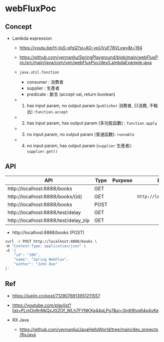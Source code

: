 # webFluxPoc

## Concept

- Lambda expression
  - https://youtu.be/H-ijsS-pfgQ?si=AO-ypUVuF78VLywy&t=194
  - https://github.com/yennanliu/SpringPlayground/blob/main/webFluxPoc/src/main/java/com/yen/webFluxPoc/dev/LambdaExample.java
  - `java.util.function`
    - consumer : 消費者
    - supplier : 生產者
    - predicate : 斷言 (accept val, return boolean)

  - 1. has input param, no output param (`publisher` 消費者, 只消費, 不輸出) :`function.accept`
  - 2. has input param, has output param (多功能函數) : `function.apply`
  - 3. no input param, no output param (普通函數): `runnable`
  - 4. no input param, has output param (`supplier` 生產者): `supplier.get()`

## API

| API | Type | Purpose | Example cmd | Comment|
| ----- | -------- | ---- | ----- | ---- |
| http://localhost:8888/books | GET | | |
| http://localhost:8888/books/{id} | GET | | `http://localhost:8888/books/1`|
| http://localhost:8888/books| POST | | |
| http://localhost:8888/test/delay | GET | | |
| http://localhost:8888/test/delay_zip | GET | | |


- http://localhost:8888/books (POST)
```bash
curl -X POST http://localhost:8888/books \
-H "Content-Type: application/json" \
-d '{
    "id": "100",
    "name": "Spring WebFlux",
    "author": "John Doe"
}'
```

## Ref
- https://juejin.cn/post/7129076913951211557
- https://youtube.com/playlist?list=PLmOn9nNkQxJGZOf_WLh7FYNKXg44qLPg7&si=3jrdt9lyq84p4vKe

- RX Java
  - https://github.com/yennanliu/JavaHelloWorld/tree/main/dev_projects/RxJava